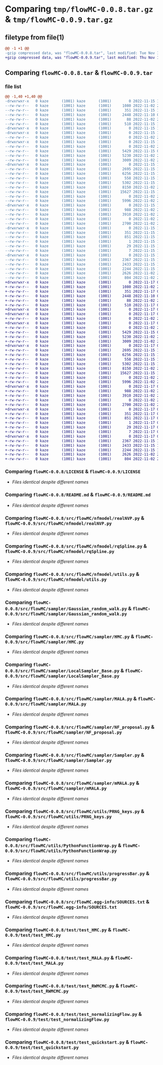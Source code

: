 # Comparing `tmp/flowMC-0.0.8.tar.gz` & `tmp/flowMC-0.0.9.tar.gz`

## filetype from file(1)

```diff
@@ -1 +1 @@
-gzip compressed data, was "flowMC-0.0.8.tar", last modified: Tue Nov 15 14:16:12 2022, max compression
+gzip compressed data, was "flowMC-0.0.9.tar", last modified: Thu Nov 17 07:06:46 2022, max compression
```

## Comparing `flowMC-0.0.8.tar` & `flowMC-0.0.9.tar`

### file list

```diff
@@ -1,40 +1,40 @@
-drwxrwxr-x   0 kaze      (1001) kaze      (1001)        0 2022-11-15 14:16:12.596961 flowMC-0.0.8/
--rw-rw-r--   0 kaze      (1001) kaze      (1001)     1080 2022-11-02 23:17:49.000000 flowMC-0.0.8/LICENSE
--rw-rw-r--   0 kaze      (1001) kaze      (1001)      351 2022-11-15 14:16:12.596961 flowMC-0.0.8/PKG-INFO
--rw-rw-r--   0 kaze      (1001) kaze      (1001)     2448 2022-11-10 08:16:30.000000 flowMC-0.0.8/README.md
--rw-rw-r--   0 kaze      (1001) kaze      (1001)       88 2022-11-02 23:17:49.000000 flowMC-0.0.8/pyproject.toml
--rw-rw-r--   0 kaze      (1001) kaze      (1001)      510 2022-11-15 14:16:12.596961 flowMC-0.0.8/setup.cfg
-drwxrwxr-x   0 kaze      (1001) kaze      (1001)        0 2022-11-15 14:16:12.588961 flowMC-0.0.8/src/
-drwxrwxr-x   0 kaze      (1001) kaze      (1001)        0 2022-11-15 14:16:12.592961 flowMC-0.0.8/src/flowMC/
--rw-rw-r--   0 kaze      (1001) kaze      (1001)        0 2022-11-02 23:17:49.000000 flowMC-0.0.8/src/flowMC/__init__.py
-drwxrwxr-x   0 kaze      (1001) kaze      (1001)        0 2022-11-15 14:16:12.592961 flowMC-0.0.8/src/flowMC/nfmodel/
--rw-rw-r--   0 kaze      (1001) kaze      (1001)        0 2022-11-02 23:17:49.000000 flowMC-0.0.8/src/flowMC/nfmodel/__init__.py
--rw-rw-r--   0 kaze      (1001) kaze      (1001)     5429 2022-11-15 08:25:19.000000 flowMC-0.0.8/src/flowMC/nfmodel/realNVP.py
--rw-rw-r--   0 kaze      (1001) kaze      (1001)     5230 2022-11-02 23:17:49.000000 flowMC-0.0.8/src/flowMC/nfmodel/rqSpline.py
--rw-rw-r--   0 kaze      (1001) kaze      (1001)     3009 2022-11-02 23:17:49.000000 flowMC-0.0.8/src/flowMC/nfmodel/utils.py
-drwxrwxr-x   0 kaze      (1001) kaze      (1001)        0 2022-11-15 14:16:12.596961 flowMC-0.0.8/src/flowMC/sampler/
--rw-rw-r--   0 kaze      (1001) kaze      (1001)     2695 2022-11-15 14:15:36.000000 flowMC-0.0.8/src/flowMC/sampler/Gaussian_random_walk.py
--rw-rw-r--   0 kaze      (1001) kaze      (1001)     6256 2022-11-15 14:15:36.000000 flowMC-0.0.8/src/flowMC/sampler/HMC.py
--rw-rw-r--   0 kaze      (1001) kaze      (1001)      558 2022-11-15 14:15:36.000000 flowMC-0.0.8/src/flowMC/sampler/LocalSampler_Base.py
--rw-rw-r--   0 kaze      (1001) kaze      (1001)     5302 2022-11-15 14:15:36.000000 flowMC-0.0.8/src/flowMC/sampler/MALA.py
--rw-rw-r--   0 kaze      (1001) kaze      (1001)     8150 2022-11-02 23:17:49.000000 flowMC-0.0.8/src/flowMC/sampler/NF_proposal.py
--rw-rw-r--   0 kaze      (1001) kaze      (1001)    15627 2022-11-15 14:15:36.000000 flowMC-0.0.8/src/flowMC/sampler/Sampler.py
--rw-rw-r--   0 kaze      (1001) kaze      (1001)        0 2022-11-02 23:17:49.000000 flowMC-0.0.8/src/flowMC/sampler/__init__.py
--rw-rw-r--   0 kaze      (1001) kaze      (1001)     5996 2022-11-02 23:17:49.000000 flowMC-0.0.8/src/flowMC/sampler/mMALA.py
-drwxrwxr-x   0 kaze      (1001) kaze      (1001)        0 2022-11-15 14:16:12.596961 flowMC-0.0.8/src/flowMC/utils/
--rw-rw-r--   0 kaze      (1001) kaze      (1001)      988 2022-11-02 23:17:49.000000 flowMC-0.0.8/src/flowMC/utils/PRNG_keys.py
--rw-rw-r--   0 kaze      (1001) kaze      (1001)     3910 2022-11-02 23:17:49.000000 flowMC-0.0.8/src/flowMC/utils/PythonFunctionWrap.py
--rw-rw-r--   0 kaze      (1001) kaze      (1001)        0 2022-11-02 23:17:49.000000 flowMC-0.0.8/src/flowMC/utils/__init__.py
--rw-rw-r--   0 kaze      (1001) kaze      (1001)     2700 2022-11-02 23:17:49.000000 flowMC-0.0.8/src/flowMC/utils/progressBar.py
-drwxrwxr-x   0 kaze      (1001) kaze      (1001)        0 2022-11-15 14:16:12.592961 flowMC-0.0.8/src/flowMC.egg-info/
--rw-rw-r--   0 kaze      (1001) kaze      (1001)      351 2022-11-15 14:16:12.000000 flowMC-0.0.8/src/flowMC.egg-info/PKG-INFO
--rw-rw-r--   0 kaze      (1001) kaze      (1001)      851 2022-11-15 14:16:12.000000 flowMC-0.0.8/src/flowMC.egg-info/SOURCES.txt
--rw-rw-r--   0 kaze      (1001) kaze      (1001)        1 2022-11-15 14:16:12.000000 flowMC-0.0.8/src/flowMC.egg-info/dependency_links.txt
--rw-rw-r--   0 kaze      (1001) kaze      (1001)       29 2022-11-15 14:16:12.000000 flowMC-0.0.8/src/flowMC.egg-info/requires.txt
--rw-rw-r--   0 kaze      (1001) kaze      (1001)        7 2022-11-15 14:16:12.000000 flowMC-0.0.8/src/flowMC.egg-info/top_level.txt
-drwxrwxr-x   0 kaze      (1001) kaze      (1001)        0 2022-11-15 14:16:12.596961 flowMC-0.0.8/test/
--rw-rw-r--   0 kaze      (1001) kaze      (1001)     2367 2022-11-15 14:15:36.000000 flowMC-0.0.8/test/test_HMC.py
--rw-rw-r--   0 kaze      (1001) kaze      (1001)     2433 2022-11-15 14:15:36.000000 flowMC-0.0.8/test/test_MALA.py
--rw-rw-r--   0 kaze      (1001) kaze      (1001)     2244 2022-11-15 14:15:36.000000 flowMC-0.0.8/test/test_RWMCMC.py
--rw-rw-r--   0 kaze      (1001) kaze      (1001)     2626 2022-11-02 23:17:49.000000 flowMC-0.0.8/test/test_normalizingFlow.py
--rw-rw-r--   0 kaze      (1001) kaze      (1001)      804 2022-11-02 23:17:49.000000 flowMC-0.0.8/test/test_quickstart.py
+drwxrwxr-x   0 kaze      (1001) kaze      (1001)        0 2022-11-17 07:06:46.882324 flowMC-0.0.9/
+-rw-rw-r--   0 kaze      (1001) kaze      (1001)     1080 2022-11-02 23:17:49.000000 flowMC-0.0.9/LICENSE
+-rw-rw-r--   0 kaze      (1001) kaze      (1001)      351 2022-11-17 07:06:46.882324 flowMC-0.0.9/PKG-INFO
+-rw-rw-r--   0 kaze      (1001) kaze      (1001)     2448 2022-11-10 08:16:30.000000 flowMC-0.0.9/README.md
+-rw-rw-r--   0 kaze      (1001) kaze      (1001)       88 2022-11-02 23:17:49.000000 flowMC-0.0.9/pyproject.toml
+-rw-rw-r--   0 kaze      (1001) kaze      (1001)      510 2022-11-17 07:06:46.882324 flowMC-0.0.9/setup.cfg
+drwxrwxr-x   0 kaze      (1001) kaze      (1001)        0 2022-11-17 07:06:46.874323 flowMC-0.0.9/src/
+drwxrwxr-x   0 kaze      (1001) kaze      (1001)        0 2022-11-17 07:06:46.878323 flowMC-0.0.9/src/flowMC/
+-rw-rw-r--   0 kaze      (1001) kaze      (1001)        0 2022-11-02 23:17:49.000000 flowMC-0.0.9/src/flowMC/__init__.py
+drwxrwxr-x   0 kaze      (1001) kaze      (1001)        0 2022-11-17 07:06:46.882324 flowMC-0.0.9/src/flowMC/nfmodel/
+-rw-rw-r--   0 kaze      (1001) kaze      (1001)        0 2022-11-02 23:17:49.000000 flowMC-0.0.9/src/flowMC/nfmodel/__init__.py
+-rw-rw-r--   0 kaze      (1001) kaze      (1001)     5429 2022-11-15 08:25:19.000000 flowMC-0.0.9/src/flowMC/nfmodel/realNVP.py
+-rw-rw-r--   0 kaze      (1001) kaze      (1001)     5230 2022-11-02 23:17:49.000000 flowMC-0.0.9/src/flowMC/nfmodel/rqSpline.py
+-rw-rw-r--   0 kaze      (1001) kaze      (1001)     3009 2022-11-02 23:17:49.000000 flowMC-0.0.9/src/flowMC/nfmodel/utils.py
+drwxrwxr-x   0 kaze      (1001) kaze      (1001)        0 2022-11-17 07:06:46.882324 flowMC-0.0.9/src/flowMC/sampler/
+-rw-rw-r--   0 kaze      (1001) kaze      (1001)     2695 2022-11-15 14:15:36.000000 flowMC-0.0.9/src/flowMC/sampler/Gaussian_random_walk.py
+-rw-rw-r--   0 kaze      (1001) kaze      (1001)     6256 2022-11-15 14:15:36.000000 flowMC-0.0.9/src/flowMC/sampler/HMC.py
+-rw-rw-r--   0 kaze      (1001) kaze      (1001)      558 2022-11-15 14:15:36.000000 flowMC-0.0.9/src/flowMC/sampler/LocalSampler_Base.py
+-rw-rw-r--   0 kaze      (1001) kaze      (1001)     5302 2022-11-15 14:15:36.000000 flowMC-0.0.9/src/flowMC/sampler/MALA.py
+-rw-rw-r--   0 kaze      (1001) kaze      (1001)     8150 2022-11-02 23:17:49.000000 flowMC-0.0.9/src/flowMC/sampler/NF_proposal.py
+-rw-rw-r--   0 kaze      (1001) kaze      (1001)    15627 2022-11-15 14:15:36.000000 flowMC-0.0.9/src/flowMC/sampler/Sampler.py
+-rw-rw-r--   0 kaze      (1001) kaze      (1001)        0 2022-11-02 23:17:49.000000 flowMC-0.0.9/src/flowMC/sampler/__init__.py
+-rw-rw-r--   0 kaze      (1001) kaze      (1001)     5996 2022-11-02 23:17:49.000000 flowMC-0.0.9/src/flowMC/sampler/mMALA.py
+drwxrwxr-x   0 kaze      (1001) kaze      (1001)        0 2022-11-17 07:06:46.882324 flowMC-0.0.9/src/flowMC/utils/
+-rw-rw-r--   0 kaze      (1001) kaze      (1001)      988 2022-11-02 23:17:49.000000 flowMC-0.0.9/src/flowMC/utils/PRNG_keys.py
+-rw-rw-r--   0 kaze      (1001) kaze      (1001)     3910 2022-11-02 23:17:49.000000 flowMC-0.0.9/src/flowMC/utils/PythonFunctionWrap.py
+-rw-rw-r--   0 kaze      (1001) kaze      (1001)        0 2022-11-02 23:17:49.000000 flowMC-0.0.9/src/flowMC/utils/__init__.py
+-rw-rw-r--   0 kaze      (1001) kaze      (1001)     2700 2022-11-02 23:17:49.000000 flowMC-0.0.9/src/flowMC/utils/progressBar.py
+drwxrwxr-x   0 kaze      (1001) kaze      (1001)        0 2022-11-17 07:06:46.878323 flowMC-0.0.9/src/flowMC.egg-info/
+-rw-rw-r--   0 kaze      (1001) kaze      (1001)      351 2022-11-17 07:06:46.000000 flowMC-0.0.9/src/flowMC.egg-info/PKG-INFO
+-rw-rw-r--   0 kaze      (1001) kaze      (1001)      851 2022-11-17 07:06:46.000000 flowMC-0.0.9/src/flowMC.egg-info/SOURCES.txt
+-rw-rw-r--   0 kaze      (1001) kaze      (1001)        1 2022-11-17 07:06:46.000000 flowMC-0.0.9/src/flowMC.egg-info/dependency_links.txt
+-rw-rw-r--   0 kaze      (1001) kaze      (1001)       29 2022-11-17 07:06:46.000000 flowMC-0.0.9/src/flowMC.egg-info/requires.txt
+-rw-rw-r--   0 kaze      (1001) kaze      (1001)        7 2022-11-17 07:06:46.000000 flowMC-0.0.9/src/flowMC.egg-info/top_level.txt
+drwxrwxr-x   0 kaze      (1001) kaze      (1001)        0 2022-11-17 07:06:46.882324 flowMC-0.0.9/test/
+-rw-rw-r--   0 kaze      (1001) kaze      (1001)     2367 2022-11-15 14:15:36.000000 flowMC-0.0.9/test/test_HMC.py
+-rw-rw-r--   0 kaze      (1001) kaze      (1001)     2433 2022-11-15 14:15:36.000000 flowMC-0.0.9/test/test_MALA.py
+-rw-rw-r--   0 kaze      (1001) kaze      (1001)     2244 2022-11-15 14:15:36.000000 flowMC-0.0.9/test/test_RWMCMC.py
+-rw-rw-r--   0 kaze      (1001) kaze      (1001)     2626 2022-11-02 23:17:49.000000 flowMC-0.0.9/test/test_normalizingFlow.py
+-rw-rw-r--   0 kaze      (1001) kaze      (1001)      804 2022-11-02 23:17:49.000000 flowMC-0.0.9/test/test_quickstart.py
```

### Comparing `flowMC-0.0.8/LICENSE` & `flowMC-0.0.9/LICENSE`

 * *Files identical despite different names*

### Comparing `flowMC-0.0.8/README.md` & `flowMC-0.0.9/README.md`

 * *Files identical despite different names*

### Comparing `flowMC-0.0.8/src/flowMC/nfmodel/realNVP.py` & `flowMC-0.0.9/src/flowMC/nfmodel/realNVP.py`

 * *Files identical despite different names*

### Comparing `flowMC-0.0.8/src/flowMC/nfmodel/rqSpline.py` & `flowMC-0.0.9/src/flowMC/nfmodel/rqSpline.py`

 * *Files identical despite different names*

### Comparing `flowMC-0.0.8/src/flowMC/nfmodel/utils.py` & `flowMC-0.0.9/src/flowMC/nfmodel/utils.py`

 * *Files identical despite different names*

### Comparing `flowMC-0.0.8/src/flowMC/sampler/Gaussian_random_walk.py` & `flowMC-0.0.9/src/flowMC/sampler/Gaussian_random_walk.py`

 * *Files identical despite different names*

### Comparing `flowMC-0.0.8/src/flowMC/sampler/HMC.py` & `flowMC-0.0.9/src/flowMC/sampler/HMC.py`

 * *Files identical despite different names*

### Comparing `flowMC-0.0.8/src/flowMC/sampler/LocalSampler_Base.py` & `flowMC-0.0.9/src/flowMC/sampler/LocalSampler_Base.py`

 * *Files identical despite different names*

### Comparing `flowMC-0.0.8/src/flowMC/sampler/MALA.py` & `flowMC-0.0.9/src/flowMC/sampler/MALA.py`

 * *Files identical despite different names*

### Comparing `flowMC-0.0.8/src/flowMC/sampler/NF_proposal.py` & `flowMC-0.0.9/src/flowMC/sampler/NF_proposal.py`

 * *Files identical despite different names*

### Comparing `flowMC-0.0.8/src/flowMC/sampler/Sampler.py` & `flowMC-0.0.9/src/flowMC/sampler/Sampler.py`

 * *Files identical despite different names*

### Comparing `flowMC-0.0.8/src/flowMC/sampler/mMALA.py` & `flowMC-0.0.9/src/flowMC/sampler/mMALA.py`

 * *Files identical despite different names*

### Comparing `flowMC-0.0.8/src/flowMC/utils/PRNG_keys.py` & `flowMC-0.0.9/src/flowMC/utils/PRNG_keys.py`

 * *Files identical despite different names*

### Comparing `flowMC-0.0.8/src/flowMC/utils/PythonFunctionWrap.py` & `flowMC-0.0.9/src/flowMC/utils/PythonFunctionWrap.py`

 * *Files identical despite different names*

### Comparing `flowMC-0.0.8/src/flowMC/utils/progressBar.py` & `flowMC-0.0.9/src/flowMC/utils/progressBar.py`

 * *Files identical despite different names*

### Comparing `flowMC-0.0.8/src/flowMC.egg-info/SOURCES.txt` & `flowMC-0.0.9/src/flowMC.egg-info/SOURCES.txt`

 * *Files identical despite different names*

### Comparing `flowMC-0.0.8/test/test_HMC.py` & `flowMC-0.0.9/test/test_HMC.py`

 * *Files identical despite different names*

### Comparing `flowMC-0.0.8/test/test_MALA.py` & `flowMC-0.0.9/test/test_MALA.py`

 * *Files identical despite different names*

### Comparing `flowMC-0.0.8/test/test_RWMCMC.py` & `flowMC-0.0.9/test/test_RWMCMC.py`

 * *Files identical despite different names*

### Comparing `flowMC-0.0.8/test/test_normalizingFlow.py` & `flowMC-0.0.9/test/test_normalizingFlow.py`

 * *Files identical despite different names*

### Comparing `flowMC-0.0.8/test/test_quickstart.py` & `flowMC-0.0.9/test/test_quickstart.py`

 * *Files identical despite different names*

